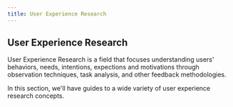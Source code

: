 ```yaml
---
title: User Experience Research
---
```

## User Experience Research

User Experience Research is a field that focuses understanding users' behaviors, needs, intentions, expections and motivations through observation techniques, task analysis, and other feedback methodologies.

In this section, we'll have guides to a wide variety of user experience research concepts.
